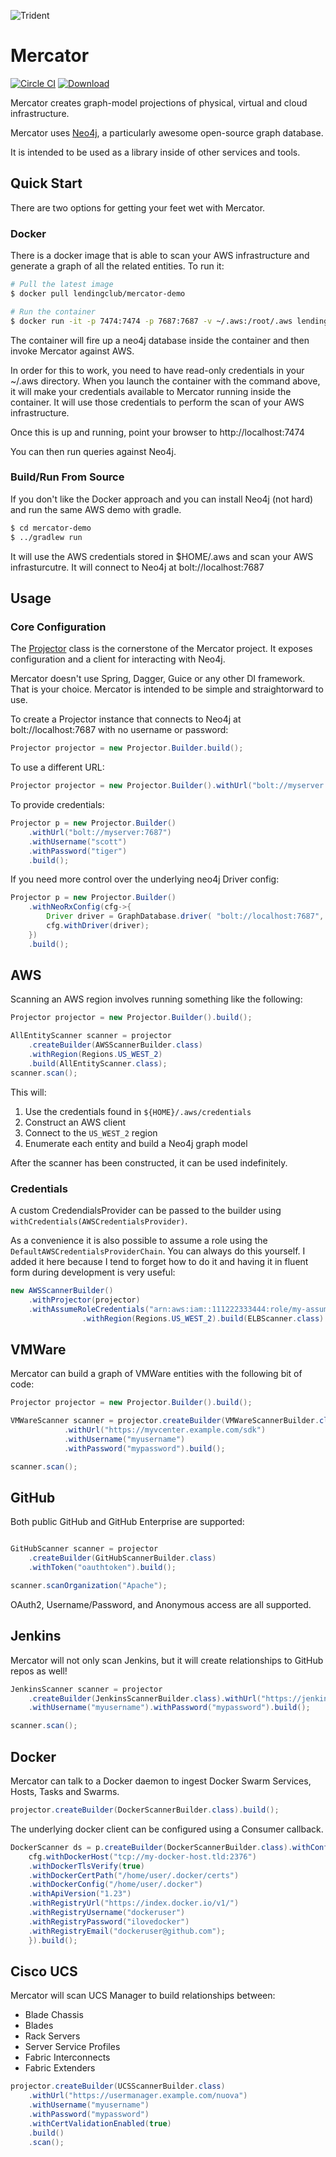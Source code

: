 ![Trident](https://raw.githubusercontent.com/LendingClub/mercator/master/.assets/noun_773008_sm.png) 

# Mercator

[![Circle CI](https://circleci.com/gh/LendingClub/mercator.svg?style=svg)](https://circleci.com/gh/LendingClub/mercator")
[![Download](https://api.bintray.com/packages/lendingclub/OSS/mercator/images/download.svg)](https://bintray.com/lendingclub/OSS/mercator/_latestVersion)


Mercator creates graph-model projections of physical, virtual and cloud infrastructure.

Mercator uses [Neo4j](https://neo4j.com/), a particularly awesome open-source graph database.  

It is intended to be used as a library inside of other services and tools.

## Quick Start

There are two options for getting your feet wet with Mercator.

### Docker

There is a docker image that is able to scan your AWS infrastructure and generate a graph of all the related entities.  To run it:


```bash
# Pull the latest image
$ docker pull lendingclub/mercator-demo
```

```bash
# Run the container
$ docker run -it -p 7474:7474 -p 7687:7687 -v ~/.aws:/root/.aws lendingclub/mercator-demo
```

The container will fire up a neo4j database inside the container and then invoke Mercator against AWS.

In order for this to work, you need to have read-only credentials in your ~/.aws directory.  When you launch the 
container with the command above, it will make your credentials available to Mercator running inside the container. 
It will use those credentials to perform the scan of your AWS infrastructure.

Once this is up and running, point your browser to http://localhost:7474

You can then run queries against Neo4j.

### Build/Run From Source

If you don't like the Docker approach and you can install Neo4j (not hard) and run the same AWS demo with gradle.

```bash
$ cd mercator-demo
$ ../gradlew run
```

It will use the AWS credentials stored in $HOME/.aws and scan your AWS infrasturcutre.  It will connect to Neo4j at
bolt://localhost:7687

## Usage

### Core Configuration

The [Projector](https://github.com/LendingClub/mercator/blob/master/mercator-core/src/main/java/org/lendingclub/mercator/core/Projector.java) class is the cornerstone of the
Mercator project.  It exposes configuration and a client for interacting with Neo4j.

Mercator doesn't use Spring, Dagger, Guice or any other DI framework.  That is your choice.  Mercator is intended to be simple and straightorward to use.

To create a Projector instance that connects to Neo4j at bolt://localhost:7687 with no username or password:

```java
Projector projector = new Projector.Builder.build();
```

To use a different URL:

```java
Projector projector = new Projector.Builder().withUrl("bolt://myserver:7687").build();
```

To provide credentials:

```java
Projector p = new Projector.Builder()
    .withUrl("bolt://myserver:7687")
    .withUsername("scott")
    .withPassword("tiger")
    .build();
```

If you need more control over the underlying neo4j Driver config:

```java
Projector p = new Projector.Builder()
    .withNeoRxConfig(cfg->{
        Driver driver = GraphDatabase.driver( "bolt://localhost:7687", AuthTokens.basic( "neo4j", "neo4j" ) );
        cfg.withDriver(driver);
    })
    .build();
```

## AWS

Scanning an AWS region involves running something like the following:

```java
Projector projector = new Projector.Builder().build();

AllEntityScanner scanner = projector
    .createBuilder(AWSScannerBuilder.class)
    .withRegion(Regions.US_WEST_2)
    .build(AllEntityScanner.class);
scanner.scan();
```

This will:

1. Use the credentials found in ```${HOME}/.aws/credentials``` 
2. Construct an AWS client
3. Connect to the ```US_WEST_2``` region
4. Enumerate each entity and build a Neo4j graph model

After the scanner has been constructed, it can be used indefinitely.

### Credentials

A custom CredendialsProvider can be passed to the builder using `withCredentials(AWSCredentialsProvider)`.

As a convenience it is also possible to assume a role using the `DefaultAWSCredentialsProviderChain`.  You can 
always do this yourself.  I added it here because I tend to forget how to do it and having it in fluent 
form during development is very useful: 

```java
new AWSScannerBuilder()
	.withProjector(projector)
	.withAssumeRoleCredentials("arn:aws:iam::111222333444:role/my-assumed-role", "foo")
				.withRegion(Regions.US_WEST_2).build(ELBScanner.class).scan();
```

## VMWare

Mercator can build a graph of VMWare entities with the following bit of code:

```java
Projector projector = new Projector.Builder().build();

VMWareScanner scanner = projector.createBuilder(VMWareScannerBuilder.class)
			.withUrl("https://myvcenter.example.com/sdk")
			.withUsername("myusername")
			.withPassword("mypassword").build();

scanner.scan();
```

## GitHub

Both public GitHub and GitHub Enterprise are supported:

```java

GitHubScanner scanner = projector
	.createBuilder(GitHubScannerBuilder.class)
    .withToken("oauthtoken").build();

scanner.scanOrganization("Apache");
```

OAuth2, Username/Password, and Anonymous access are all supported.


## Jenkins

Mercator will not only scan Jenkins, but it will create relationships to GitHub repos as well!

```java
JenkinsScanner scanner = projector
    .createBuilder(JenkinsScannerBuilder.class).withUrl("https://jenkins.example.com")
    .withUsername("myusername").withPassword("mypassword").build();

scanner.scan();
```

## Docker

Mercator can talk to a Docker daemon to ingest Docker Swarm Services, Hosts, Tasks and Swarms.  

```java
projector.createBuilder(DockerScannerBuilder.class).build();
```

The underlying docker client can be configured using a Consumer callback.

```java
DockerScanner ds = p.createBuilder(DockerScannerBuilder.class).withConfig(cfg->{
	cfg.withDockerHost("tcp://my-docker-host.tld:2376")
	.withDockerTlsVerify(true)
	.withDockerCertPath("/home/user/.docker/certs")
	.withDockerConfig("/home/user/.docker")
	.withApiVersion("1.23")
	.withRegistryUrl("https://index.docker.io/v1/")
	.withRegistryUsername("dockeruser")
	.withRegistryPassword("ilovedocker")
	.withRegistryEmail("dockeruser@github.com");
	}).build();
```

## Cisco UCS

Mercator will scan UCS Manager to build relationships between:

* Blade Chassis
* Blades
* Rack Servers
* Server Service Profiles
* Fabric Interconnects
* Fabric Extenders

```java
projector.createBuilder(UCSScannerBuilder.class)
	.withUrl("https://usermanager.example.com/nuova")
	.withUsername("myusername")
	.withPassword("mypassword")
	.withCertValidationEnabled(true)
	.build()
	.scan();
```
